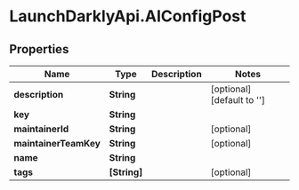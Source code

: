 # LaunchDarklyApi.AIConfigPost

## Properties

Name | Type | Description | Notes
------------ | ------------- | ------------- | -------------
**description** | **String** |  | [optional] [default to &#39;&#39;]
**key** | **String** |  | 
**maintainerId** | **String** |  | [optional] 
**maintainerTeamKey** | **String** |  | [optional] 
**name** | **String** |  | 
**tags** | **[String]** |  | [optional] 


